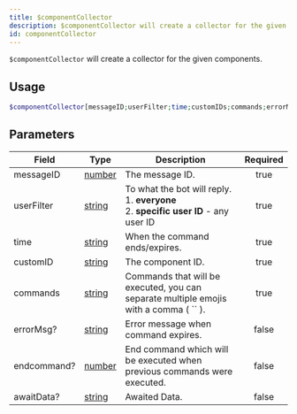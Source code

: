 ```yaml
---
title: $componentCollector
description: $componentCollector will create a collector for the given components.
id: componentCollector
---
```


`$componentCollector` will create a collector for the given components.

## Usage

```php
$componentCollector[messageID;userFilter;time;customIDs;commands;errorMsg?;endcommand?;awaitData?]
```

## Parameters

| Field       | Type                                                                                              | Description                                                                                     | Required |
| ----------- | ------------------------------------------------------------------------------------------------- | ----------------------------------------------------------------------------------------------- | :------: |
| messageID   | [number](https://developer.mozilla.org/en-US/docs/Web/JavaScript/Reference/Global_Objects/Number) | The message ID.                                                                                 |   true   |
| userFilter  | [string](https://developer.mozilla.org/en-US/docs/Web/JavaScript/Reference/Global_Objects/String) | To what the bot will reply. <br /> 1. **everyone** <br /> 2. **specific user ID** - any user ID |   true   |
| time        | [string](https://developer.mozilla.org/en-US/docs/Web/JavaScript/Reference/Global_Objects/String) | When the command ends/expires.                                                                  |   true   |
| customID    | [string](https://developer.mozilla.org/en-US/docs/Web/JavaScript/Reference/Global_Objects/String) | The component ID.                                                                               |   true   |
| commands    | [string](https://developer.mozilla.org/en-US/docs/Web/JavaScript/Reference/Global_Objects/String) | Commands that will be executed, you can separate multiple emojis with a comma ( `` ).           |   true   |
| errorMsg?   | [string](https://developer.mozilla.org/en-US/docs/Web/JavaScript/Reference/Global_Objects/String) | Error message when command expires.                                                             |  false   |
| endcommand? | [number](https://developer.mozilla.org/en-US/docs/Web/JavaScript/Reference/Global_Objects/Number) | End command which will be executed when previous commands were executed.                        |  false   |
| awaitData?  | [string](https://developer.mozilla.org/en-US/docs/Web/JavaScript/Reference/Global_Objects/String) | Awaited Data.                                                                                   |  false   |

